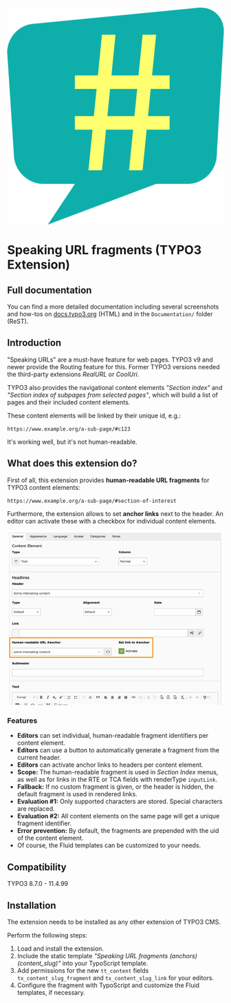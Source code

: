 ![Speech bubble](Resources/Public/Icons/Extension.svg)

# Speaking URL fragments (TYPO3 Extension)

## Full documentation

You can find a more detailed documentation including several screenshots and how-tos on [docs.typo3.org](https://docs.typo3.org/p/sebkln/content-slug/master/en-us/) (HTML) and in the `Documentation/` folder (ReST).


## Introduction

"Speaking URLs" are a must-have feature for web pages. TYPO3 v9 and newer provide the Routing feature for this.
Former TYPO3 versions needed the third-party extensions *RealURL* or *CoolUri*.

TYPO3 also provides the navigational content elements *"Section index"* and *"Section index of subpages from selected pages"*,
which will build a list of pages and their included content elements.

These content elements will be linked by their unique id, e.g.:

```
https://www.example.org/a-sub-page/#c123
```

It's working well, but it's not human-readable.


## What does this extension do?

First of all, this extension provides **human-readable URL fragments** for TYPO3 content elements:

```
https://www.example.org/a-sub-page/#section-of-interest
```

Furthermore, the extension allows to set **anchor links** next to the header.
An editor can activate these with a checkbox for individual content elements.

![New fields in TYPO3 content elements (backend)](Documentation/Images/EditorManual/fields-in-content-element.png)

### Features

- **Editors** can set individual, human-readable fragment identifiers per content element.
- **Editors** can use a button to automatically generate a fragment from the current header.
- **Editors** can activate anchor links to headers per content element.
- **Scope:** The human-readable fragment is used in *Section Index* menus, as well as for links in the RTE or TCA fields with renderType `inputLink`.
- **Fallback:** If no custom fragment is given, or the header is hidden, the default fragment is used in rendered links.
- **Evaluation #1:** Only supported characters are stored. Special characters are replaced.
- **Evaluation #2:** All content elements on the same page will get a unique fragment identifier.
- **Error prevention:** By default, the fragments are prepended with the uid of the content element.
- Of course, the Fluid templates can be customized to your needs.


## Compatibility

TYPO3 8.7.0 - 11.4.99


## Installation

The extension needs to be installed as any other extension of TYPO3 CMS.

Perform the following steps:

1. Load and install the extension.
2. Include the static template *"Speaking URL fragments (anchors) (content_slug)"* into your TypoScript template.
3. Add permissions for the new `tt_content` fields `tx_content_slug_fragment` and `tx_content_slug_link` for your editors.
4. Configure the fragment with TypoScript and customize the Fluid templates, if necessary.
